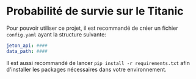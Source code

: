 # Probabilité de survie sur le Titanic

Pour pouvoir utiliser ce projet, il
est recommandé de créer un fichier `config.yaml`
ayant la structure suivante:

```yaml
jeton_api: ####
data_path: ####
```

Il est aussi recommandé de lancer ```pip install -r requirements.txt``` afin d'installer les packages nécessaires dans votre environnement.
